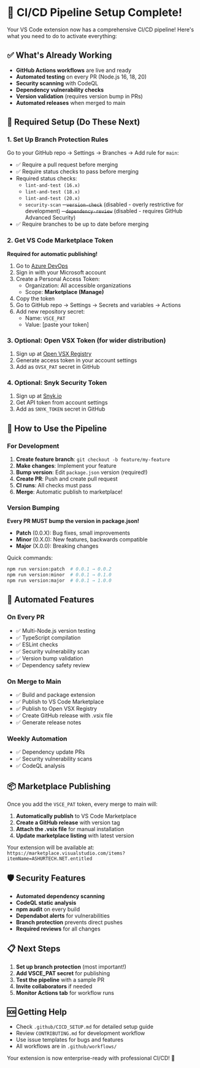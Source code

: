 # 🚀 CI/CD Pipeline Setup Complete!

Your VS Code extension now has a comprehensive CI/CD pipeline! Here's what you need to do to activate everything:

## ✅ What's Already Working

- **GitHub Actions workflows** are live and ready
- **Automated testing** on every PR (Node.js 16, 18, 20)
- **Security scanning** with CodeQL
- **Dependency vulnerability checks**
- **Version validation** (requires version bump in PRs)
- **Automated releases** when merged to main

## 🔧 Required Setup (Do These Next)

### 1. Set Up Branch Protection Rules

Go to your GitHub repo → Settings → Branches → Add rule for `main`:

- ✅ Require a pull request before merging
- ✅ Require status checks to pass before merging
- Required status checks:
  - `lint-and-test (16.x)`
  - `lint-and-test (18.x)`
  - `lint-and-test (20.x)`
  - `security-scan`
  ~~- `version-check`~~ (disabled - overly restrictive for development)
  ~~- `dependency-review`~~ (disabled - requires GitHub Advanced Security)
- ✅ Require branches to be up to date before merging

### 2. Get VS Code Marketplace Token

**Required for automatic publishing!**

1. Go to [Azure DevOps](https://dev.azure.com)
2. Sign in with your Microsoft account
3. Create a Personal Access Token:
   - Organization: All accessible organizations
   - Scope: **Marketplace (Manage)**
4. Copy the token
5. Go to GitHub repo → Settings → Secrets and variables → Actions
6. Add new repository secret:
   - Name: `VSCE_PAT`
   - Value: [paste your token]

### 3. Optional: Open VSX Token (for wider distribution)

1. Sign up at [Open VSX Registry](https://open-vsx.org)
2. Generate access token in your account settings
3. Add as `OVSX_PAT` secret in GitHub

### 4. Optional: Snyk Security Token

1. Sign up at [Snyk.io](https://snyk.io)
2. Get API token from account settings
3. Add as `SNYK_TOKEN` secret in GitHub

## 🎯 How to Use the Pipeline

### For Development

1. **Create feature branch**: `git checkout -b feature/my-feature`
2. **Make changes**: Implement your feature
3. **Bump version**: Edit `package.json` version (required!)
4. **Create PR**: Push and create pull request
5. **CI runs**: All checks must pass
6. **Merge**: Automatic publish to marketplace!

### Version Bumping

**Every PR MUST bump the version in package.json!**

- **Patch** (0.0.X): Bug fixes, small improvements
- **Minor** (0.X.0): New features, backwards compatible  
- **Major** (X.0.0): Breaking changes

Quick commands:
```bash
npm run version:patch  # 0.0.1 → 0.0.2
npm run version:minor  # 0.0.1 → 0.1.0
npm run version:major  # 0.0.1 → 1.0.0
```

## 🔄 Automated Features

### On Every PR
- ✅ Multi-Node.js version testing
- ✅ TypeScript compilation
- ✅ ESLint checks  
- ✅ Security vulnerability scan
- ✅ Version bump validation
- ✅ Dependency safety review

### On Merge to Main
- ✅ Build and package extension
- ✅ Publish to VS Code Marketplace
- ✅ Publish to Open VSX Registry
- ✅ Create GitHub release with .vsix file
- ✅ Generate release notes

### Weekly Automation
- ✅ Dependency update PRs
- ✅ Security vulnerability scans
- ✅ CodeQL analysis

## 📦 Marketplace Publishing

Once you add the `VSCE_PAT` token, every merge to main will:

1. **Automatically publish** to VS Code Marketplace
2. **Create a GitHub release** with version tag
3. **Attach the .vsix file** for manual installation
4. **Update marketplace listing** with latest version

Your extension will be available at:
`https://marketplace.visualstudio.com/items?itemName=ASHURTECH.NET.entitled`

## 🛡️ Security Features

- **Automated dependency scanning**
- **CodeQL static analysis** 
- **npm audit** on every build
- **Dependabot alerts** for vulnerabilities
- **Branch protection** prevents direct pushes
- **Required reviews** for all changes

## 📋 Next Steps

1. **Set up branch protection** (most important!)
2. **Add VSCE_PAT secret** for publishing
3. **Test the pipeline** with a sample PR
4. **Invite collaborators** if needed
5. **Monitor Actions tab** for workflow runs

## 🆘 Getting Help

- Check `.github/CICD_SETUP.md` for detailed setup guide
- Review `CONTRIBUTING.md` for development workflow
- Use issue templates for bugs and features
- All workflows are in `.github/workflows/`

Your extension is now enterprise-ready with professional CI/CD! 🎉
